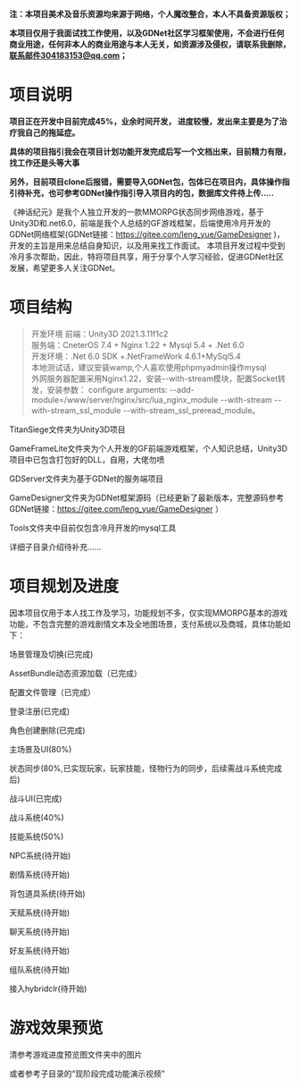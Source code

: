 **注：本项目美术及音乐资源均来源于网络，个人魔改整合，本人不具备资源版权；**

**本项目仅用于我面试找工作使用，以及GDNet社区学习框架使用，不会进行任何商业用途，任何非本人的商业用途与本人无关，如资源涉及侵权，请联系我删除，联系邮件304183153@qq.com；**


# 项目说明
**项目正在开发中目前完成45%，业余时间开发， 进度较慢，发出来主要是为了治疗我自己的拖延症。**

**具体的项目指引我会在项目计划功能开发完成后写一个文档出来，目前精力有限，找工作还是头等大事**

**另外，目前项目clone后报错，需要导入GDNet包，包体已在项目内，具体操作指引待补充，也可参考GDNet操作指引导入项目内的包，数据库文件待上传.....**

《神话纪元》是我个人独立开发的一款MMORPG状态同步网络游戏，基于Unity3D和.net6.0，前端是我个人总结的GF游戏框架，后端使用冷月开发的GDNet网络框架(GDNet链接：https://gitee.com/leng_yue/GameDesigner )， 开发的主旨是用来总结自身知识，以及用来找工作面试。
本项目开发过程中受到冷月多次帮助，因此，特将项目共享，用于分享个人学习经验，促进GDNet社区发展，希望更多人关注GDNet。



# 项目结构
>开发环境
前端：Unity3D 2021.3.11f1c2  
服务端：CneterOS 7.4 + Nginx 1.22 + Mysql 5.4 + .Net 6.0   
开发环境：.Net 6.0 SDK +.NetFrameWork 4.6.1+MySql5.4   
本地测试话，建议安装wamp,个人喜欢使用phpmyadmin操作mysql   
外网服务器配置采用Nginx1.22，安装--with-stream模块，配置Socket转发，安装参数：
configure arguments: --add-module=/www/server/nginx/src/lua_nginx_module --with-stream --with-stream_ssl_module --with-stream_ssl_preread_module。

TitanSiege文件夹为Unity3D项目

GameFrameLite文件夹为个人开发的GF前端游戏框架，个人知识总结，Unity3D项目中已包含打包好的DLL，自用，大佬勿喷

GDServer文件夹为基于GDNet的服务端项目

GameDesigner文件夹为GDNet框架源码（已经更新了最新版本，完整源码参考GDNet链接：https://gitee.com/leng_yue/GameDesigner ）

Tools文件夹中目前仅包含冷月开发的mysql工具

详细子目录介绍待补充......
# 项目规划及进度
因本项目仅用于本人找工作及学习，功能规划不多，仅实现MMORPG基本的游戏功能，不包含完整的游戏剧情文本及全地图场景，支付系统以及商城，具体功能如下：

场景管理及切换(已完成)

AssetBundle动态资源加载（已完成）

配置文件管理（已完成）

登录注册(已完成)

角色创建删除(已完成)

主场景及UI(80%)

状态同步(80%,已实现玩家，玩家技能，怪物行为的同步，后续需战斗系统完成后)

战斗UI(已完成)

战斗系统(40%)

技能系统(50%)

NPC系统(待开始)

剧情系统(待开始)

背包道具系统(待开始)

天赋系统(待开始)

聊天系统(待开始)

好友系统(待开始)

组队系统(待开始)

接入hybridclr(待开始)

# 游戏效果预览
清参考游戏进度预览图文件夹中的图片

或者参考子目录的“现阶段完成功能演示视频”